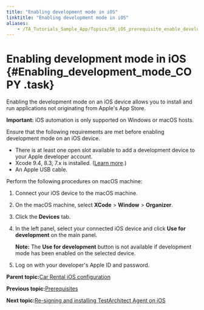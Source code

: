 ```yaml
--- 
title: "Enabling development mode in iOS"
linktitle: "Enabling development mode in iOS"
aliases: 
    - /TA_Tutorials_Sample_App/Topics/SR_iOS_prerequisite_enable_development_mode.html
---
```

# Enabling development mode in iOS {#Enabling_development_mode_COPY .task}

Enabling the development mode on an iOS device allows you to install and run applications not originating from Apple's App Store.

**Important:** iOS automation is only supported on Windows or macOS hosts.

Ensure that the following requirements are met before enabling development mode on an iOS device.

-   There is at least one open slot available to add a development device to your Apple developer account.
-   Xcode 9.4, 8.3, 7.x is installed. \([Learn more](https://developer.apple.com/library/content/releasenotes/DeveloperTools/RN-Xcode/Chapters/Introduction.html).\)
-   An Apple USB cable.

Perform the following procedures on macOS machine:

1.  Connect your iOS device to the macOS machine.

2.  On the macOS machine, select **XCode** \> **Window** \> **Organizer**.

3.  Click the **Devices** tab.

4.  In the left panel, select your connected iOS device and click **Use for development** on the main panel.

    **Note:** The **Use for development** button is not available if development mode has been enabled on the selected device.

5.  Log on with your developer's Apple ID and password.


**Parent topic:**[Car Rental iOS configuration](../../TA_Tutorials_Sample_App/Topics/SR_iOS_configuration_def.html)

**Previous topic:**[Prerequisites](../../TA_Tutorials_Sample_App/Topics/SR_iOS_prerequisite.html)

**Next topic:**[Re-signing and installing TestArchitect Agent on iOS](../../TA_Tutorials_Sample_App/Topics/SR_iOS_installing_TA_Agent.html)

